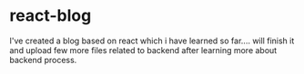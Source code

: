 # react-blog
I've created a blog based on react which i have learned so far.... will finish it and upload few more files related to backend after learning more about backend process.

